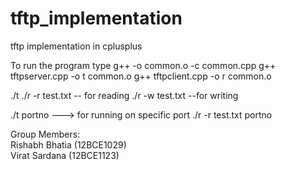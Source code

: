 tftp_implementation
===================

tftp implementation in cplusplus

To run the program
type
g++ -o common.o -c common.cpp
g++ tftpserver.cpp -o t common.o
g++ tftpclient.cpp -o r common.o

./t
./r -r test.txt -- for reading
./r -w test.txt --for writing

./t portno ---> for running on specific port
./r -r test.txt portno

Group Members:<br/>
Rishabh Bhatia (12BCE1029)<br/>
Virat Sardana (12BCE1123)

